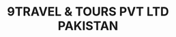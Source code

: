 ---
title: "9TRAVEL & TOURS PVT LTD PAKISTAN"
url: /karachi/9travel-and-tours-pvt-ltd-pakistan/
shop: travel agency
---